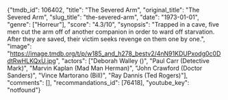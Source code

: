 {"tmdb_id": 106402, "title": "The Severed Arm", "original_title": "The Severed Arm", "slug_title": "the-severed-arm", "date": "1973-01-01", "genre": ["Horreur"], "score": "4.3/10", "synopsis": "Trapped in a cave, five men cut the arm off of another companion in order to ward off starvation. After they are saved, their victim seeks revenge on them one by one.", "image": "https://image.tmdb.org/t/p/w185_and_h278_bestv2/4nN91KDUPxodg0c0DdtRwHLKQxU.jpg", "actors": ["Deborah Walley ()", "Paul Carr (Detective Mark)", "Marvin Kaplan (Mad Man Herman)", "John Crawford (Doctor Sanders)", "Vince Martorano (Bill)", "Ray Dannis (Ted Rogers)"], "comments": [], "recommandations_id": [76418], "youtube_key": "notfound"}
